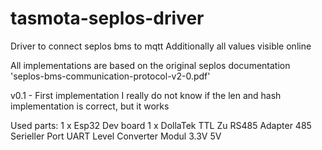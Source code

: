 # tasmota-seplos-driver

Driver to connect seplos bms to mqtt
Additionally all values visible online

All implementations are based on the original seplos documentation 'seplos-bms-communication-protocol-v2-0.pdf'


v0.1 - First implementation
       I really do not know if the len and hash implementation is correct, but it works
       
       

Used parts:
1 x Esp32 Dev board 
1 x DollaTek TTL Zu RS485 Adapter 485 Serieller Port UART Level Converter Modul 3.3V 5V
